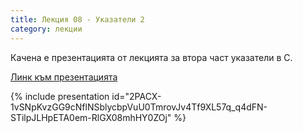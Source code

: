 ```yaml
---
title: Лекция 08 - Указатели 2
category: лекции
---
```


Качена е презентацията от лекцията за втора част указатели в С.

[Линк към презентацията](https://docs.google.com/presentation/d/e/2PACX-1vSNpKvzGG9cNflNSblycbpVuU0TmrovJv4Tf9XL57q_q4dFN-STilpJLHpETA0em-RlGX08mhHY0ZOj/pub?start=false&loop=false&delayms=3000)

{% include presentation id="2PACX-1vSNpKvzGG9cNflNSblycbpVuU0TmrovJv4Tf9XL57q_q4dFN-STilpJLHpETA0em-RlGX08mhHY0ZOj" %}
